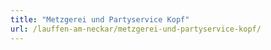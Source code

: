 ```yaml
---
title: "Metzgerei und Partyservice Kopf"
url: /lauffen-am-neckar/metzgerei-und-partyservice-kopf/
---
```

